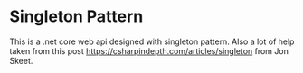 # Singleton Pattern

This is a .net core web api designed with singleton pattern. Also a lot of help taken from this post https://csharpindepth.com/articles/singleton from Jon Skeet.

